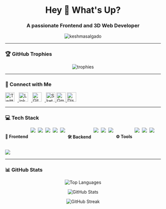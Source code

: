 <h1 align="center">Hey 👋 What's Up?</h1>

<h3 align="center">A passionate Frontend and 3D Web Developer</h3>

<p align="center">
  <img src="https://komarev.com/ghpvc/?username=keshmasalgado&label=Profile%20views&color=0e75b6&style=flat&t=1" alt="keshmasalgado" />
</p>

---

### 🏆 GitHub Trophies

<p align="center">
  <img src="https://github-profile-trophy.vercel.app/?username=keshmasalgado&theme=dracula&no-frame=true&margin-w=15" alt="trophies" />
</p>

---

### 🔗 Connect with Me
<p align="left">
  <a href="https://twitter.com/keshma_salgado" target="_blank">
    <img src="https://skillicons.dev/icons?i=twitter" alt="Twitter" height="30" width="30" style="margin-right:10px;" />
  </a>
  <a href="https://www.linkedin.com/in/keshma-salgado-6541932a8" target="_blank">
    <img src="https://skillicons.dev/icons?i=linkedin" alt="LinkedIn" height="30" width="30" style="margin-right:10px;" />
  </a>
  <a href="https://github.com/keshmasalgado" target="_blank">
    <img src="https://skillicons.dev/icons?i=github" alt="GitHub" height="30" width="30" style="margin-right:10px;" />
  </a>
  <a href="https://sketchfab.com/keshmasalgado11/models" target="_blank"> <img src="https://static.sketchfab.com/img/press/logos/sketchfab-logo-white.svg" alt="Sketchfab" height="30"  width="30" /> </a>
  <a href="mailto:keshmasalgado11@gmail.com" target="_blank">
    <img src="https://skillicons.dev/icons?i=gmail" alt="Gmail" height="30" width="30" />
  </a>
  <a href="https://discord.com/users/853832960289538075" target="_blank">
    <img src="https://skillicons.dev/icons?i=discord" alt="Discord" height="30" width="30" style="margin-right:10px;" />
  </a>
</p>

---

### 💻 Tech Stack

<div align="left" style="display:flex; flex-wrap:wrap; gap:8px;">

  <!-- Frontend -->
  <h4>🎨 Frontend</h4>
  <img src="https://img.shields.io/badge/HTML5-E34F26?style=for-the-badge&logo=html5&logoColor=white" />
  <img src="https://img.shields.io/badge/CSS3-1572B6?style=for-the-badge&logo=css3&logoColor=white" />
  <img src="https://img.shields.io/badge/JavaScript-F7DF1E?style=for-the-badge&logo=javascript&logoColor=black" />
  <img src="https://img.shields.io/badge/React-61DAFB?style=for-the-badge&logo=react&logoColor=black" />
  <img src="https://img.shields.io/badge/Tailwind_CSS-06B6D4?style=for-the-badge&logo=tailwind-css&logoColor=white" />

  <!-- Backend -->
  <h4>🛠️ Backend</h4>
  <img src="https://img.shields.io/badge/Node.js-339933?style=for-the-badge&logo=node.js&logoColor=white" />
  <img src="https://img.shields.io/badge/Express.js-000000?style=for-the-badge&logo=express&logoColor=white" />
  <img src="https://img.shields.io/badge/MongoDB-47A248?style=for-the-badge&logo=mongodb&logoColor=white" />

  <!-- Tools -->
  <h4>⚙️ Tools</h4>
  <img src="https://img.shields.io/badge/Git-F05032?style=for-the-badge&logo=git&logoColor=white" />
  <img src="https://img.shields.io/badge/GitHub-181717?style=for-the-badge&logo=github&logoColor=white" />
  <img src="https://img.shields.io/badge/Vercel-000000?style=for-the-badge&logo=vercel&logoColor=white" />
  <img src="https://img.shields.io/badge/Blender-F5792A?style=for-the-badge&logo=blender&logoColor=white" />

</div>

---

### 📊 GitHub Stats
<p align="center">
  <img src="https://github-readme-stats.vercel.app/api/top-langs?username=keshmasalgado&show_icons=true&locale=en&layout=compact&theme=radical" alt="Top Languages" />
</p>

<p align="center">
  <img src="https://github-readme-stats.vercel.app/api?username=keshmasalgado&show_icons=true&locale=en&theme=radical" alt="GitHub Stats" />
</p>

<p align="center">
  <img src="https://github-readme-streak-stats.herokuapp.com/?user=keshmasalgado&theme=radical" alt="GitHub Streak" />
</p>
